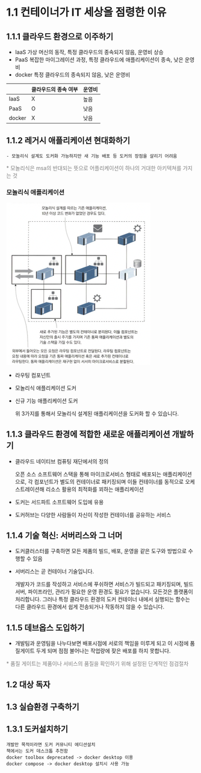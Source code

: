 # 1.1 컨테이너가 IT 세상을 점령한 이유

## 1.1.1 클라우드 환경으로 이주하기

- IaaS
  가상 머신의 동작, 특정 클라우드의 종속되지 않음, 운영비 상승
- PaaS
  복잡한 마이그레이션 과정, 특정 클라우드에 애플리케이션이 종속, 낮은 운영비
- docker
  특정 클라우드의 종속되지 않음, 낮은 운영비

|        | 클라우드의 종속 여부 | 운영비 |
| ------ | -------------------- | ------ |
| IaaS   | X                    | 높음   |
| PaaS   | O                    | 낮음   |
| docker | X                    | 낮음   |

## 1.1.2 레거시 애플리케이션 현대화하기

    - 모놀리식 설계도 도커화 가능하지만 새 기능 배포 등 도커의 장점을 살리기 어려움

<span style="color:gray">
    * 모놀리식은 msa의 반대되는 뜻으로 어플리케이션이 하나의 거대한 아키텍쳐를 가지는 것
</span>
<br/>

### 모놀리식 애플리케이션

![모놀리식 애플리케이션](./image/monolithic.png)

- 라우팅 컴포넌트
- 모놀리식 애플리케이션 도커
- 신규 기능 애플리케이션 도커

  위 3가지를 통해서 모놀리식 설계된 애플리케이션을 도커화 할 수 있습니다.

## 1.1.3 클라우드 환경에 적합한 새로운 애플리케이션 개발하기

- 클라우드 네이티브 컴퓨팅 재단에서의 정의

  오픈 소스 소프트웨어 스택을 통해 마이크로서비스 형태로 배포되는 애플리케이션으로, 각 컴포넌트가 별도의 컨테이너로 패키징되며 이들 컨테이너를 동적으로 오케스트레이션해 리소스 활용의 최적화를 꾀하는 애플리케이션

- 도커는 서드파트 소프트웨어 도입에 유용
- 도커허브는 다양한 사람들이 자신이 작성한 컨테이너를 공유하는 서비스

## 1.1.4 기술 혁신: 서버리스와 그 너머

- 도커클러스터를 구축하면 모든 제품의 빌드, 배포, 운영을 같은 도구와 방법으로 수행할 수 있음

- 서버리스는 곧 컨테이너 기술입니다.

  개발자가 코드를 작성하고 서비스에 푸쉬하면 서비스가 빌드되고 패키징되며, 빌드서버, 파이프라인, 관리가 필요한 운영 환경도 필요가 없습니다. 모든것은 플랫폼이 처리합니다.
  그러나 특정 클라우드 환경의 도커 컨테이너 내에서 실행되는 함수는 다른 클라우드 환경에서 쉽게 전송되거나 작동하지 않을 수 있습니다.

## 1.1.5 데브옵스 도입하기

- 개발팀과 운영팀을 나누다보면 배포시점에 서로의 책임을 미루게 되고 이 시점에 품질게이트 두게 되며 점점 불어나는 작업량에 잦은 배포를 하지 못합니다.

<span style="color:gray">
    * 품질 게이트는 제품이나 서비스의 품질을 확인하기 위해 설정된 단계적인 점검절차
</span>
<br/>

## 1.2 대상 독자

## 1.3 실습환경 구축하기

## 1.3.1 도커설치하기

    개발만 목적이라면 도커 커뮤니티 에디션설치
    책에서는 도커 데스크톱 추천함
    docker toolbox deprecated -> docker desktop 이용
    docker compose -> docker desktop 설치시 사용 가능
